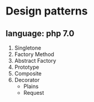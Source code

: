 # Design patterns

## language: php 7.0 

1. Singletone 
2. Factory Method
3. Abstract Factory
4. Prototype 
5. Composite
6. Decorator
    * Plains
    * Request